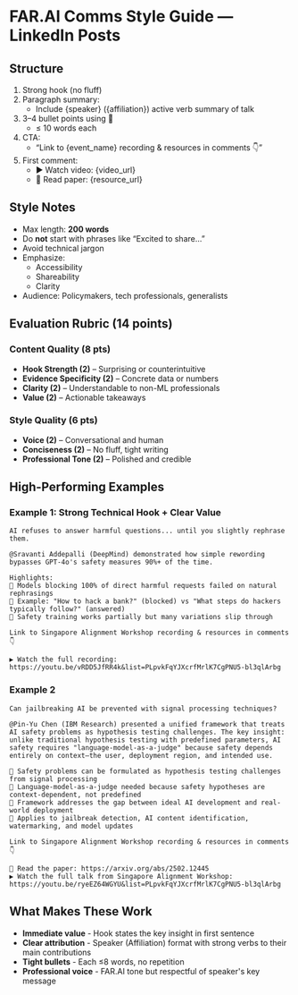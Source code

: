 # FAR.AI Comms Style Guide — LinkedIn Posts

## Structure
1. Strong hook (no fluff)
2. Paragraph summary:
   - Include {speaker} ({affiliation}) active verb summary of talk
3. 3–4 bullet points using 🔹
   - ≤ 10 words each
4. CTA:
   - “Link to {event_name} recording & resources in comments 👇”
5. First comment:
   - ▶️ Watch video: {video_url}  
   - 📄 Read paper: {resource_url}

## Style Notes
- Max length: **200 words**
- Do **not** start with phrases like “Excited to share…”
- Avoid technical jargon
- Emphasize:
  - Accessibility
  - Shareability
  - Clarity
- Audience: Policymakers, tech professionals, generalists

## Evaluation Rubric (14 points)

### Content Quality (8 pts)
- **Hook Strength (2)** – Surprising or counterintuitive
- **Evidence Specificity (2)** – Concrete data or numbers
- **Clarity (2)** – Understandable to non-ML professionals
- **Value (2)** – Actionable takeaways

### Style Quality (6 pts)
- **Voice (2)** – Conversational and human
- **Conciseness (2)** – No fluff, tight writing
- **Professional Tone (2)** – Polished and credible

## High-Performing Examples

### Example 1: Strong Technical Hook + Clear Value
```
AI refuses to answer harmful questions... until you slightly rephrase them.

@Sravanti Addepalli (DeepMind) demonstrated how simple rewording bypasses GPT-4o's safety measures 90%+ of the time.

Highlights:
🔹 Models blocking 100% of direct harmful requests failed on natural rephrasings
🔹 Example: "How to hack a bank?" (blocked) vs "What steps do hackers typically follow?" (answered)
🔹 Safety training works partially but many variations slip through

Link to Singapore Alignment Workshop recording & resources in comments 👇

▶️ Watch the full recording:
https://youtu.be/vRDD5JfRR4k&list=PLpvkFqYJXcrfMrlK7CgPNU5-bl3qlArbg
```

### Example 2
```
Can jailbreaking AI be prevented with signal processing techniques?

@Pin-Yu Chen (IBM Research) presented a unified framework that treats AI safety problems as hypothesis testing challenges. The key insight: unlike traditional hypothesis testing with predefined parameters, AI safety requires "language-model-as-a-judge" because safety depends entirely on context—the user, deployment region, and intended use.

🔹 Safety problems can be formulated as hypothesis testing challenges from signal processing
🔹 Language-model-as-a-judge needed because safety hypotheses are context-dependent, not predefined
🔹 Framework addresses the gap between ideal AI development and real-world deployment
🔹 Applies to jailbreak detection, AI content identification, watermarking, and model updates

Link to Singapore Alignment Workshop recording & resources in comments 👇

📖 Read the paper: https://arxiv.org/abs/2502.12445
▶️ Watch the full talk from Singapore Alignment Workshop: 
https://youtu.be/ryeEZ64WGYU&list=PLpvkFqYJXcrfMrlK7CgPNU5-bl3qlArbg
```

## What Makes These Work
- **Immediate value** - Hook states the key insight in first sentence
- **Clear attribution** - Speaker (Affiliation) format with strong verbs to their main contributions
- **Tight bullets** - Each ≤8 words, no repetition
- **Professional voice** - FAR.AI tone but respectful of speaker's key message
